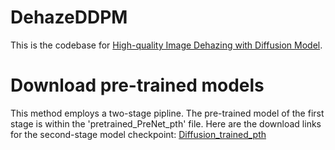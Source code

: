 # DehazeDDPM
This is the codebase for [High-quality Image Dehazing with Diffusion Model](https://arxiv.org/abs/2308.11949).

# Download pre-trained models

This method employs a two-stage pipline. The pre-trained model of the first stage is within the 'pretrained_PreNet_pth' file.
Here are the download links for the second-stage model checkpoint: [Diffusion_trained_pth](https://drive.google.com/drive/folders/1I7sH6vb9oWOZeIVu6-xh9Xm5lnwdzHa7?usp=drive_link)

